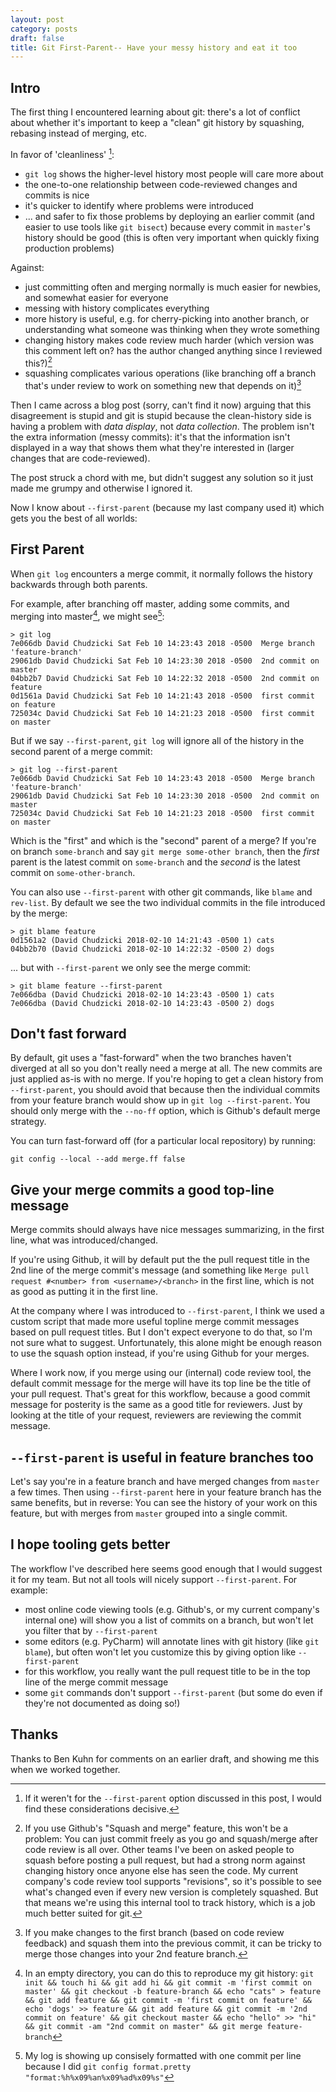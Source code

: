 ```yaml
---
layout: post
category: posts
draft: false
title: Git First-Parent-- Have your messy history and eat it too
---
```


## Intro

The first thing I encountered learning about git: there's a lot of conflict about whether it's important to keep a "clean" git history by squashing, rebasing instead of merging, etc.

In favor of 'cleanliness' [^1]:

- `git log` shows the higher-level history most people will care more about
- the one-to-one relationship between code-reviewed changes and commits is nice
- it's quicker to identify where problems were introduced
- ... and safer to fix those problems by deploying an earlier commit (and easier to use tools like `git bisect`) because every commit in `master`'s history should be good (this is often very important when quickly fixing production problems)

Against:

- just committing often and merging normally is much easier for newbies, and somewhat easier for everyone
- messing with history complicates everything
- more history is useful, e.g. for cherry-picking into another branch, or understanding what someone was thinking when they wrote something
- changing history makes code review much harder (which version was this comment left on? has the author changed anything since I reviewed this?)[^2]
- squashing complicates various operations (like branching off a branch that's under review to work on something new that depends on it)[^3]

Then I came across a blog post (sorry, can't find it now) arguing that this disagreement is stupid and git is stupid because the clean-history side is having a problem with *data display*, not *data collection*. The problem isn't the extra information (messy commits): it's that the information isn't displayed in a way that shows them what they're interested in (larger changes that are code-reviewed).

The post struck a chord with me, but didn't suggest any solution so it just made me grumpy and otherwise I ignored it.

Now I know about `--first-parent` (because my last company used it) which gets you the best of all worlds:

## First Parent

When `git log` encounters a merge commit, it normally follows the history backwards through both parents.

For example, after branching off master, adding some commits, and merging into master[^4], we might see[^5]:

```
> git log
7e066db David Chudzicki Sat Feb 10 14:23:43 2018 -0500  Merge branch 'feature-branch'
29061db David Chudzicki Sat Feb 10 14:23:30 2018 -0500  2nd commit on master
04bb2b7 David Chudzicki Sat Feb 10 14:22:32 2018 -0500  2nd commit on feature
0d1561a David Chudzicki Sat Feb 10 14:21:43 2018 -0500  first commit on feature
725034c David Chudzicki Sat Feb 10 14:21:23 2018 -0500  first commit on master
```

But if we say `--first-parent`, `git log` will ignore all of the history in the second parent of a merge commit:

```
> git log --first-parent
7e066db David Chudzicki Sat Feb 10 14:23:43 2018 -0500  Merge branch 'feature-branch'
29061db David Chudzicki Sat Feb 10 14:23:30 2018 -0500  2nd commit on master
725034c David Chudzicki Sat Feb 10 14:21:23 2018 -0500  first commit on master
```

Which is the "first" and which is the "second" parent of a merge? If you're on branch `some-branch` and say `git merge some-other branch`, then the *first* parent is the latest commit on `some-branch` and the *second* is the latest commit on `some-other-branch`.

You can also use `--first-parent` with other git commands, like `blame` and `rev-list`. By default we see the two individual commits in the file introduced by the merge:

```
> git blame feature
0d1561a2 (David Chudzicki 2018-02-10 14:21:43 -0500 1) cats
04bb2b70 (David Chudzicki 2018-02-10 14:22:32 -0500 2) dogs
```

... but with `--first-parent` we only see the merge commit:

```
> git blame feature --first-parent
7e066dba (David Chudzicki 2018-02-10 14:23:43 -0500 1) cats
7e066dba (David Chudzicki 2018-02-10 14:23:43 -0500 2) dogs
```


## Don't fast forward

By default, git uses a "fast-forward" when the two branches haven't diverged at all so you don't really need a merge at all. The new commits are just applied as-is with no merge. If you're hoping to get a clean history from `--first-parent`, you should avoid that because then the individual commits from your feature branch would show up in `git log --first-parent`. You should only merge with the  `--no-ff` option, which is Github's default merge strategy.

You can turn fast-forward off (for a particular local repository) by running:

```
git config --local --add merge.ff false
```

## Give your merge commits a good top-line message

Merge commits should always have nice messages summarizing, in the first line, what was introduced/changed.

If you're using Github, it will by default put the the pull request title in the 2nd line of the merge commit's message (and something like `Merge pull request #<number> from <username>/<branch>` in the first line, which is not as good as putting it in the first line.

At the company where I was introduced to `--first-parent`, I think we used a custom script that made more useful topline merge commit messages based on pull request titles. But I don't expect everyone to do that, so I'm not sure what to suggest. Unfortunately, this alone might be enough reason to use the squash option instead, if you're using Github for your merges.

Where I work now, if you merge using our (internal) code review tool, the default commit message for the merge will have its top line be the title of your pull request. That's great for this workflow, because a good commit message for posterity is the same as a good title for reviewers. Just by looking at the title of your request, reviewers are reviewing the commit message.

## `--first-parent` is useful in feature branches too

Let's say you're in a feature branch and have merged changes from `master` a few times. Then using `--first-parent` here in your feature branch has the same benefits, but in reverse: You can see the history of your work on this feature, but with merges from `master` grouped into a single commit.


## I hope tooling gets better

The workflow I've described here seems good enough that I would suggest it for my team. But not all tools will nicely support `--first-parent`. For example:

- most online code viewing tools (e.g. Github's, or my current company's internal one) will show you a list of commits on a branch, but won't let you filter that by `--first-parent`
- some editors (e.g. PyCharm) will annotate lines with git history (like `git blame`), but often won't let you customize this by giving option like `--first-parent`
- for this workflow, you really want the pull request title to be in the top line of the merge commit message
- some `git` commands don't support `--first-parent` (but some do even if they're not documented as doing so!)

## Thanks

Thanks to Ben Kuhn for comments on an earlier draft, and showing me this when we worked together.


[^1]: If it weren't for the `--first-parent` option discussed in this post, I would find these considerations decisive.

[^2]: If you use Github's "Squash and merge" feature, this won't be a problem: You can just commit freely as you go and squash/merge after code review is all over. Other teams I've been on asked people to squash before posting a pull request, but had a strong norm against changing history once anyone else has seen the code. My current company's code review tool supports "revisions", so it's possible to see what's changed even if every new version is completely squashed. But that means we're using this internal tool to track history, which is a job much better suited for git.

[^3]: If you make changes to the first branch (based on code review feedback) and squash them into the previous commit, it can be tricky to merge those changes into your 2nd feature branch.

[^4]: In an empty directory, you can do this to reproduce my git history: `git init && touch hi && git add hi && git commit -m 'first commit on master' && git checkout -b feature-branch && echo "cats" > feature && git add feature && git commit -m 'first commit on feature' && echo 'dogs' >> feature && git add feature && git commit -m '2nd commit on feature' && git checkout master && echo "hello" >> "hi" && git commit -am "2nd commit on master" && git merge feature-branch`

[^5]: My log is showing up consisely formatted with one commit per line because I did `git config format.pretty "format:%h%x09%an%x09%ad%x09%s"`
